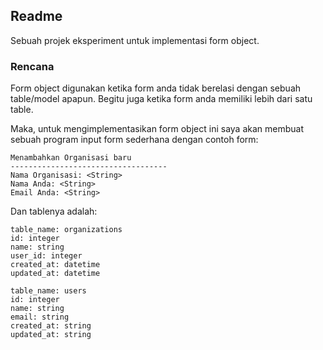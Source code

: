 ## Readme

Sebuah projek eksperiment untuk implementasi form object.

### Rencana
Form object digunakan ketika form anda tidak berelasi dengan sebuah table/model apapun. Begitu juga ketika form anda memiliki lebih dari satu table.

Maka, untuk mengimplementasikan form object ini saya akan membuat sebuah program input form sederhana dengan contoh form:

```
Menambahkan Organisasi baru
-----------------------------------
Nama Organisasi: <String>
Nama Anda: <String>
Email Anda: <String>
```

Dan tablenya adalah:
```
table_name: organizations
id: integer
name: string
user_id: integer
created_at: datetime
updated_at: datetime

table_name: users
id: integer
name: string
email: string
created_at: string
updated_at: string
```

